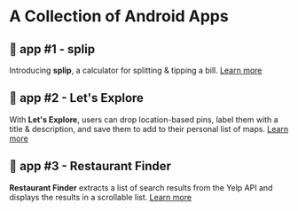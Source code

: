 # A Collection of Android Apps

## 🤑 app #1 - splip
Introducing **splip**, a calculator for splitting & tipping a bill. [Learn more](/1_Splip "App 1")

## 📌 app #2 - Let's Explore
With **Let's Explore**, users can drop location-based pins, label them with a title & description, and save them to add to their personal list of maps. [Learn more](/2_LetsExplore "App 2")

## 🍔 app #3 - Restaurant Finder
**Restaurant Finder** extracts a list of search results from the Yelp API and displays the results in a scrollable list. [Learn more](/3_RestaurantFinder "App 3")
